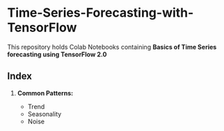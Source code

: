 # Time-Series-Forecasting-with-TensorFlow
This repository holds Colab Notebooks containing **Basics of Time Series forecasting using TensorFlow 2.0**
<br>
<h2>Index</h2>
<ol>
  <li><b>Common Patterns:</b></li>
  <ul>
    <li>Trend</li>
    <li>Seasonality</li>
    <li>Noise</li>
  </ul>
</ol>

